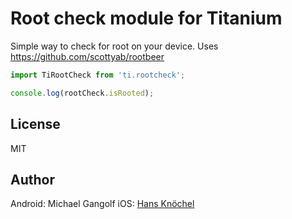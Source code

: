 # Root check module for Titanium

Simple way to check for root on your device.
Uses https://github.com/scottyab/rootbeer

```js
import TiRootCheck from 'ti.rootcheck';

console.log(rootCheck.isRooted);
```

## License

MIT

## Author

Android: Michael Gangolf
iOS: [Hans Knöchel](https://github.com/hansemannn)
